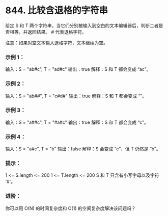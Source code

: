 # 844. 比较含退格的字符串

给定 S 和 T 两个字符串，当它们分别被输入到空白的文本编辑器后，判断二者是否相等，并返回结果。 # 代表退格字符。

注意：如果对空文本输入退格字符，文本继续为空。


### 示例 1：

输入：S = "ab#c", T = "ad#c"
输出：true
解释：S 和 T 都会变成 “ac”。

### 示例 2：

输入：S = "ab##", T = "c#d#"
输出：true
解释：S 和 T 都会变成 “”。

### 示例 3：

输入：S = "a##c", T = "#a#c"
输出：true
解释：S 和 T 都会变成 “c”。

### 示例 4：

输入：S = "a#c", T = "b"
输出：false
解释：S 会变成 “c”，但 T 仍然是 “b”。
 

### 提示：

1 <= S.length <= 200
1 <= T.length <= 200
S 和 T 只含有小写字母以及字符 '#'。
 

### 进阶：

你可以用 O(N) 的时间复杂度和 O(1) 的空间复杂度解决该问题吗？

